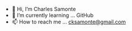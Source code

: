 - 👋 Hi, I’m Charles Samonte
- 🌱 I’m currently learning ... GitHub
- 📫 How to reach me ... cksamonte@gmail.com

<!---
kronusmudpie/kronusmudpie is a ✨ special ✨ repository because its `README.md` (this file) appears on your GitHub profile.
You can click the Preview link to take a look at your changes.
--->
